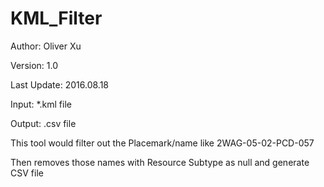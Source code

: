 # KML_Filter
Author:      Oliver Xu

Version:     1.0

Last Update: 2016.08.18

Input: *.kml file

Output: .csv file

This tool would filter out the Placemark/name like 2WAG-05-02-PCD-057

Then removes those names with Resource Subtype as null and generate CSV file

